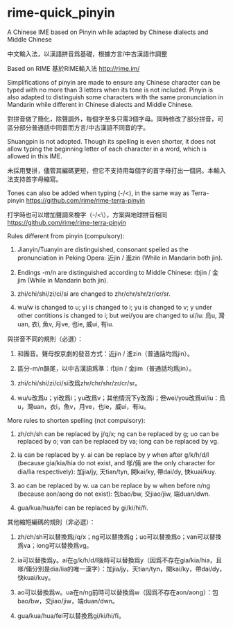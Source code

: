 # rime-quick_pinyin
A Chinese IME based on Pinyin while adapted by Chinese dialects and Middle Chinese

中文輸入法，以漢語拼音爲基礎，根據方言/中古漢語作調整

Based on RIME 基於RIME輸入法 http://rime.im/

Simplifications of pinyin are made to ensure any Chinese character can be typed with no more than 3 letters when its tone is not included.
Pinyin is also adapted to distinguish some characters with the same pronunciation in Mandarin while different in Chinese dialects and Middle Chinese.

對拼音做了簡化，除聲調外，每個字至多只需3個字母。同時修改了部分拼音，可區分部分普通話中同音而方言/中古漢語不同音的字。

Shuangpin is not adopted. Though its spelling is even shorter, it does not allow typing the beginning letter of each character in a word, which is allowed in this IME.

未採用雙拼，儘管其編碼更短，但它不支持用每個字的首字母打出一個詞。本輸入法支持首字母縮寫。

Tones can also be added when typing (-/<\), in the same way as Terra-pinyin https://github.com/rime/rime-terra-pinyin

打字時也可以增加聲調來檢字（-/<\），方案與地球拼音相同 https://github.com/rime/rime-terra-pinyin

Rules different from pinyin (compulsory):

1. Jianyin/Tuanyin are distinguished, consonant spelled as the pronunciation in Peking Opera: 近jin / 進zin (While in Mandarin both jin).

2. Endings -m/n are distinguished according to Middle Chinese: 巾jin / 金jim (While in Mandarin both jin).

3. zhi/chi/shi/zi/ci/si are changed to zhr/chr/shr/zr/cr/sr.

4. wu/w is changed to u; yi is changed to i; yu is changed to v; y under other contitions is changed to i; but wei/you are changed to ui/iu: 烏u, 灣uan, 衣i, 魚v, 月ve, 也ie, 威ui, 有iu.

與拼音不同的規則（必選）：

1. 和團音。聲母按京劇的發音方式：近jin / 進zin（普通話均爲jin）。

2. 區分-m/n韻尾，以中古漢語爲準：巾jin / 金jim（普通話均爲jin）。

3. zhi/chi/shi/zi/ci/si改爲zhr/chr/shr/zr/cr/sr。

4. wu/u改爲u；yi改爲i；yu改爲v；其他情況下y改爲i；但wei/you改爲ui/iu：烏u，灣uan，衣i，魚v，月ve，也ie，威ui，有iu。

More rules to shorten spelling (not compulsory):

1. zh/ch/sh can be replaced by j/q/x; ng can be replaced by g; uo can be replaced by o; van can be replaced by va; iong can be replaced by vg.

2. ia can be replaced by y. ai can be replace by y when after g/k/h/d/l (because gia/kia/hia do not exist, and 嗲/倆 are the only character for dia/lia respectively): 加jia/jy, 天tian/tyn, 開kai/ky, 帶dai/dy, 快kuai/kuy.

3. ao can be replaced by w. ua can be replace by w when before n/ng (because aon/aong do not exist): 包bao/bw, 交jiao/jiw, 端duan/dwn.

4. gua/kua/hua/fei can be replaced by gi/ki/hi/fi.

其他縮短編碼的規則（非必選）：

1. zh/ch/sh可以替換爲j/q/x；ng可以替換爲g；uo可以替換爲o；van可以替換爲va；iong可以替換爲vg。

2. ia可以替換爲y。ai在g/k/h/d/l後時可以替換爲y（因爲不存在gia/kia/hia，且嗲/倆分別是dia/lia的唯一漢字）：加jia/jy，天tian/tyn，開kai/ky，帶dai/dy，快kuai/kuy。

3. ao可以替換爲w。ua在n/ng前時可以替換爲w（因爲不存在aon/aong）：包bao/bw，交jiao/jiw，端duan/dwn。

4. gua/kua/hua/fei可以替換爲gi/ki/hi/fi。
